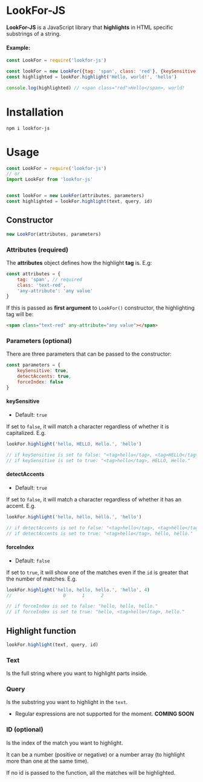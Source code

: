 # LookFor-JS

**LookFor-JS** is a JavaScript library that **highlights** in HTML specific substrings of a string.

#### Example:

```js
const LookFor = require('lookfor-js')

const lookFor = new LookFor({tag: 'span', class: 'red'}, {keySensitive: false})
const highlighted = lookFor.highlight('Hello, world!', 'hello')

console.log(highlighted) // <span class="red">Hello</span>, world!
```

# Installation

```
npm i lookfor-js
```

# Usage

```js
const LookFor = require('lookfor-js')
// or
import LookFor from 'lookfor-js'


const lookFor = new LookFor(attributes, parameters)
const highlighted = lookFor.highlight(text, query, id)
```

## Constructor

```js
new LookFor(attributes, parameters)
```

### Attributes (required)

The **attributes** object defines how the highlight **tag** is. E.g:

```js
const attributes = {
    tag: 'span', // required
    class: 'text-red',
    'any-attribute': 'any value'
}
```

If this is passed as **first argument** to `LookFor()` constructor, the highlighting tag will be:

```html
<span class="text-red" any-attribute="any value"></span>
```

### Parameters (optional)

There are three parameters that can be passed to the constructor:

```js
const parameters = {
    keySensitive: true,
    detectAccents: true,
    forceIndex: false
}
```

#### keySensitive

* Default: `true`

If set to `false`, it will match a character regardless of whether it is capitalized. E.g.

```js
lookFor.highlight('hello, HELLO, Hello.', 'hello')

// if keySensitive is set to false: "<tag>hello</tag>, <tag>HELLO</tag>, <tag>Hello</tag>."
// if keySensitive is set to true: "<tag>hello</tag>, HELLO, Hello."
```

#### detectAccents

* Default: `true`

If set to `false`, it will match a character regardless of whether it has an accent. E.g.

```js
lookFor.highlight('hello, héllo, hëllò.', 'hello')

// if detectAccents is set to false: "<tag>hello</tag>, <tag>héllo</tag>, <tag>hëllò</tag>."
// if detectAccents is set to true: "<tag>hello</tag>, héllo, hëllò."
```

#### forceIndex

* Default: `false`

If set to `true`, it will show one of the matches even if the `id` is greater that the number of matches. E.g.

```js
lookFor.highlight('hello, hello, hello.', 'hello', 4)
//                   0      1      2

// if forceIndex is set to false: "hello, hello, hello."
// if forceIndex is set to true: "hello, <tag>hello</tag>, hello."
```

## Highlight function

```js
lookFor.highlight(text, query, id)
```

### Text

Is the full string where you want to highlight parts inside.

### Query

Is the substring you want to highlight in the `text`.

* Regular expressions are not supported for the moment. **COMING SOON**

### ID (optional)

Is the index of the match you want to highlight.

It can be a number (positive or negative) or a number array (to highlight more than one at the same time).

If no id is passed to the function, all the matches will be highlighted.